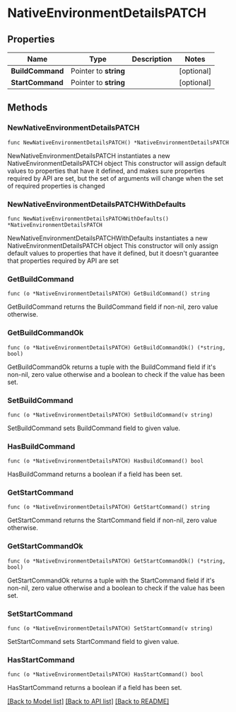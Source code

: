 # NativeEnvironmentDetailsPATCH

## Properties

Name | Type | Description | Notes
------------ | ------------- | ------------- | -------------
**BuildCommand** | Pointer to **string** |  | [optional] 
**StartCommand** | Pointer to **string** |  | [optional] 

## Methods

### NewNativeEnvironmentDetailsPATCH

`func NewNativeEnvironmentDetailsPATCH() *NativeEnvironmentDetailsPATCH`

NewNativeEnvironmentDetailsPATCH instantiates a new NativeEnvironmentDetailsPATCH object
This constructor will assign default values to properties that have it defined,
and makes sure properties required by API are set, but the set of arguments
will change when the set of required properties is changed

### NewNativeEnvironmentDetailsPATCHWithDefaults

`func NewNativeEnvironmentDetailsPATCHWithDefaults() *NativeEnvironmentDetailsPATCH`

NewNativeEnvironmentDetailsPATCHWithDefaults instantiates a new NativeEnvironmentDetailsPATCH object
This constructor will only assign default values to properties that have it defined,
but it doesn't guarantee that properties required by API are set

### GetBuildCommand

`func (o *NativeEnvironmentDetailsPATCH) GetBuildCommand() string`

GetBuildCommand returns the BuildCommand field if non-nil, zero value otherwise.

### GetBuildCommandOk

`func (o *NativeEnvironmentDetailsPATCH) GetBuildCommandOk() (*string, bool)`

GetBuildCommandOk returns a tuple with the BuildCommand field if it's non-nil, zero value otherwise
and a boolean to check if the value has been set.

### SetBuildCommand

`func (o *NativeEnvironmentDetailsPATCH) SetBuildCommand(v string)`

SetBuildCommand sets BuildCommand field to given value.

### HasBuildCommand

`func (o *NativeEnvironmentDetailsPATCH) HasBuildCommand() bool`

HasBuildCommand returns a boolean if a field has been set.

### GetStartCommand

`func (o *NativeEnvironmentDetailsPATCH) GetStartCommand() string`

GetStartCommand returns the StartCommand field if non-nil, zero value otherwise.

### GetStartCommandOk

`func (o *NativeEnvironmentDetailsPATCH) GetStartCommandOk() (*string, bool)`

GetStartCommandOk returns a tuple with the StartCommand field if it's non-nil, zero value otherwise
and a boolean to check if the value has been set.

### SetStartCommand

`func (o *NativeEnvironmentDetailsPATCH) SetStartCommand(v string)`

SetStartCommand sets StartCommand field to given value.

### HasStartCommand

`func (o *NativeEnvironmentDetailsPATCH) HasStartCommand() bool`

HasStartCommand returns a boolean if a field has been set.


[[Back to Model list]](../README.md#documentation-for-models) [[Back to API list]](../README.md#documentation-for-api-endpoints) [[Back to README]](../README.md)


